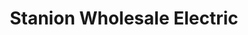 ---
title: "Stanion Wholesale Electric"
url: /lawrence/stanion-wholesale-electric/
shop: wholesale
---